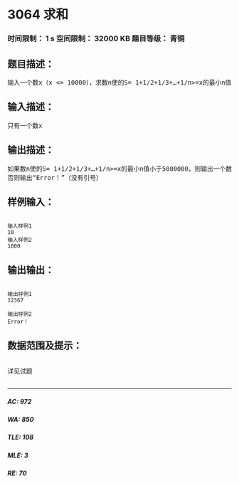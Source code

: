 # 3064 求和   
### 时间限制： 1 s     空间限制： 32000 KB     题目等级： 青铜  
## 题目描述：  

<pre>
输入一个数x（x <= 10000），求数n使的S= 1+1/2+1/3+…+1/n>=x的最小n值。但如果在n > 5000000时都无法满足，则输出“Error！”（没有引号）
</pre>
  
  
## 输入描述：  

<pre>
只有一个数x
</pre>
  
  
## 输出描述：  

<pre>
如果数n使的S= 1+1/2+1/3+…+1/n>=x的最小n值小于5000000，则输出一个数n
否则输出“Error！”（没有引号）
</pre>
  
  
## 样例输入：  

<pre><code>
输入样例1
10
输入样例2
1000
</code></pre>
  
  
## 输出输出：  

<pre><code>
输出样例1
12367
 
输出样例2
Error！
</code></pre>
  
  
## 数据范围及提示：  

<pre>
 
详见试题  

</pre>
  
  
***  

##### AC: 972  
##### WA: 850  
##### TLE: 108  
##### MLE: 3  
##### RE: 70  
